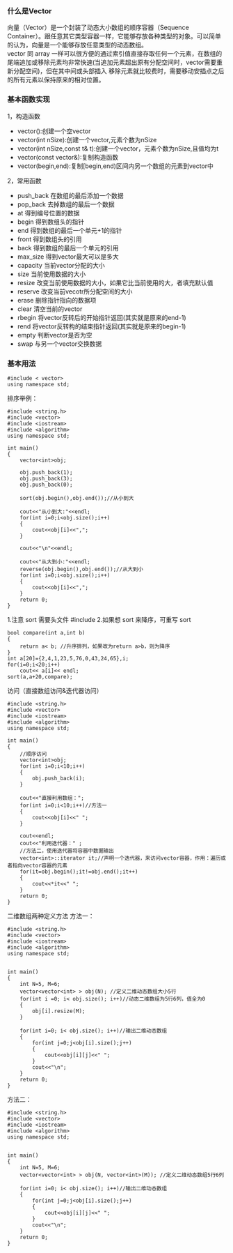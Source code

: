### 什么是Vector ###
向量（Vector）是一个封装了动态大小数组的顺序容器（Sequence Container）。跟任意其它类型容器一样，它能够存放各种类型的对象。可以简单的认为，向量是一个能够存放任意类型的动态数组。  
vector 同 array 一样可以很方便的通过索引值直接存取任何一个元素，在数组的尾端追加或移除元素均非常快速(当追加元素超出原有分配空间时，vector需要重新分配空间)，但在其中间或头部插入
移除元素就比较费时，需要移动安插点之后的所有元素以保持原来的相对位置。  

### 基本函数实现 ###
1，构造函数  
* vector():创建一个空vector
* vector(int nSize):创建一个vector,元素个数为nSize
* vector(int nSize,const t& t):创建一个vector，元素个数为nSize,且值均为t
* vector(const vector&):复制构造函数
* vector(begin,end):复制[begin,end)区间内另一个数组的元素到vector中

2，常用函数  
* push_back 在数组的最后添加一个数据  
* pop_back 去掉数组的最后一个数据
* at 得到编号位置的数据
* begin 得到数组头的指针
* end 得到数组的最后一个单元+1的指针
* front 得到数组头的引用
* back 得到数组的最后一个单元的引用
* max_size 得到vector最大可以是多大
* capacity 当前vector分配的大小
* size 当前使用数据的大小
* resize 改变当前使用数据的大小，如果它比当前使用的大，者填充默认值
* reserve 改变当前vecotr所分配空间的大小
* erase 删除指针指向的数据项
* clear 清空当前的vector
* rbegin 将vector反转后的开始指针返回(其实就是原来的end-1)
* rend 将vector反转构的结束指针返回(其实就是原来的begin-1)
* empty 判断vector是否为空
* swap 与另一个vector交换数据

### 基本用法 ###
```
#include < vector> 
using namespace std;
```
排序举例：
```
#include <string.h>
#include <vector>
#include <iostream>
#include <algorithm>
using namespace std;
 
int main()
{
    vector<int>obj;
 
    obj.push_back(1);
    obj.push_back(3);
    obj.push_back(0);
 
    sort(obj.begin(),obj.end());//从小到大
 
    cout<<"从小到大:"<<endl;
    for(int i=0;i<obj.size();i++)
    {
        cout<<obj[i]<<",";  
    } 
 
    cout<<"\n"<<endl;
 
    cout<<"从大到小:"<<endl;
    reverse(obj.begin(),obj.end());//从大到小 
    for(int i=0;i<obj.size();i++)
    {
        cout<<obj[i]<<",";
    }
    return 0;
}
```
1.注意 sort 需要头文件 #include <algorithm>
2.如果想 sort 来降序，可重写 sort
```
bool compare(int a,int b) 
{ 
    return a< b; //升序排列，如果改为return a>b，则为降序 
} 
int a[20]={2,4,1,23,5,76,0,43,24,65},i; 
for(i=0;i<20;i++) 
    cout<< a[i]<< endl; 
sort(a,a+20,compare);
```

访问（直接数组访问&迭代器访问）
```
#include <string.h>
#include <vector>
#include <iostream>
#include <algorithm>
using namespace std;
 
int main()
{
    //顺序访问
    vector<int>obj;
    for(int i=0;i<10;i++)
    {
        obj.push_back(i);   
    } 
 
    cout<<"直接利用数组："; 
    for(int i=0;i<10;i++)//方法一 
    {
        cout<<obj[i]<<" ";
    }
 
    cout<<endl; 
    cout<<"利用迭代器：" ;
    //方法二，使用迭代器将容器中数据输出 
    vector<int>::iterator it;//声明一个迭代器，来访问vector容器，作用：遍历或者指向vector容器的元素 
    for(it=obj.begin();it!=obj.end();it++)
    {
        cout<<*it<<" ";
    }
    return 0;
}
```
二维数组两种定义方法
方法一：
```
#include <string.h>
#include <vector>
#include <iostream>
#include <algorithm>
using namespace std;
 
 
int main()
{
    int N=5, M=6; 
    vector<vector<int> > obj(N); //定义二维动态数组大小5行 
    for(int i =0; i< obj.size(); i++)//动态二维数组为5行6列，值全为0 
    { 
        obj[i].resize(M); 
    } 
 
    for(int i=0; i< obj.size(); i++)//输出二维动态数组 
    {
        for(int j=0;j<obj[i].size();j++)
        {
            cout<<obj[i][j]<<" ";
        }
        cout<<"\n";
    }
    return 0;
}
```
方法二：
```
#include <string.h>
#include <vector>
#include <iostream>
#include <algorithm>
using namespace std;
 
 
int main()
{
    int N=5, M=6; 
    vector<vector<int> > obj(N, vector<int>(M)); //定义二维动态数组5行6列 
 
    for(int i=0; i< obj.size(); i++)//输出二维动态数组 
    {
        for(int j=0;j<obj[i].size();j++)
        {
            cout<<obj[i][j]<<" ";
        }
        cout<<"\n";
    }
    return 0;
}
```



